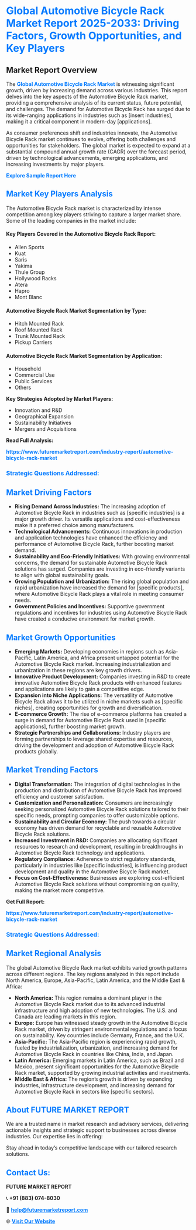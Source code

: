 <h1 style="color: #007BFF;">Global Automotive Bicycle Rack Market Report 2025-2033: Driving Factors, Growth Opportunities, and Key Players</h1>

<section id="overview">
<h2>Market Report Overview</h2>
<p>The <a href="https://www.futuremarketreport.com/industry-report/automotive-bicycle-rack-market" style="color: #007BFF; text-decoration: none;"><strong>Global Automotive Bicycle Rack Market</strong></a> is witnessing significant growth, driven by increasing demand across various industries. This report delves into the key aspects of the Automotive Bicycle Rack market, providing a comprehensive analysis of its current status, future potential, and challenges. The demand for Automotive Bicycle Rack has surged due to its wide-ranging applications in industries such as [insert industries], making it a critical component in modern-day [applications].</p>
<p>As consumer preferences shift and industries innovate, the Automotive Bicycle Rack market continues to evolve, offering both challenges and opportunities for stakeholders. The global market is expected to expand at a substantial compound annual growth rate (CAGR) over the forecast period, driven by technological advancements, emerging applications, and increasing investments by major players.</p>
</section>

<section id="overview">
<p><a href="https://www.futuremarketreport.com/request-sample/reportId=41256" style="color: #007BFF; text-decoration: none;"><strong>Explore Sample Report Here</strong></a></p>
</section>

<section id="key-players">
<h2 style="color: #007BFF;">Market Key Players Analysis</h2>
<p>The Automotive Bicycle Rack market is characterized by intense competition among key players striving to capture a larger market share. Some of the leading companies in the market include:</p>
<h4>Key Players Covered in the Automotive Bicycle Rack Report:</h4>
<ul><li>Allen Sports</li><li>Kuat</li><li>Saris</li><li>Yakima</li><li>Thule Group</li><li>Hollywood Racks</li><li>Atera</li><li>Hapro</li><li>Mont Blanc</li></ul>
<h4>Automotive Bicycle Rack Market Segmentation by Type:</h4>
<ul><li>Hitch Mounted Rack</li><li>Roof Mounted Rack</li><li>Trunk Mounted Rack</li><li>Pickup Carriers</li></ul>

<h4>Automotive Bicycle Rack Market Segmentation by Application:</h4>
<ul><li>Household</li><li>Commercial Use</li><li>Public Services</li><li>Others</li></ul>
<p><strong>Key Strategies Adopted by Market Players:</strong></p>
<ul>
<li>Innovation and R&D</li>
<li>Geographical Expansion</li>
<li>Sustainability Initiatives</li>
<li>Mergers and Acquisitions</li>
</ul>
</section>

<section>
<p><strong>Read Full Analysis: </strong></p><a href="https://www.futuremarketreport.com/industry-report/automotive-bicycle-rack-market" style="color: #007BFF; text-decoration: none;"><strong>https://www.futuremarketreport.com/industry-report/automotive-bicycle-rack-market</strong></a>
<h3 style="color: #007BFF;">Strategic Questions Addressed:</h3>
</section>

<section id="driving-factors">
<h2 style="color: #007BFF;">Market Driving Factors</h2>
<ul>
<li><strong>Rising Demand Across Industries:</strong> The increasing adoption of Automotive Bicycle Rack in industries such as [specific industries] is a major growth driver. Its versatile applications and cost-effectiveness make it a preferred choice among manufacturers.</li>
<li><strong>Technological Advancements:</strong> Continuous innovations in production and application technologies have enhanced the efficiency and performance of Automotive Bicycle Rack, further boosting market demand.</li>
<li><strong>Sustainability and Eco-Friendly Initiatives:</strong> With growing environmental concerns, the demand for sustainable Automotive Bicycle Rack solutions has surged. Companies are investing in eco-friendly variants to align with global sustainability goals.</li>
<li><strong>Growing Population and Urbanization:</strong> The rising global population and rapid urbanization have increased the demand for [specific products], where Automotive Bicycle Rack plays a vital role in meeting consumer needs.</li>
<li><strong>Government Policies and Incentives:</strong> Supportive government regulations and incentives for industries using Automotive Bicycle Rack have created a conducive environment for market growth.</li>
</ul>
</section>

<section id="growth-opportunities">
<h2 style="color: #007BFF;">Market Growth Opportunities</h2>
<ul>
<li><strong>Emerging Markets:</strong> Developing economies in regions such as Asia-Pacific, Latin America, and Africa present untapped potential for the Automotive Bicycle Rack market. Increasing industrialization and urbanization in these regions are key growth drivers.</li>
<li><strong>Innovative Product Development:</strong> Companies investing in R&D to create innovative Automotive Bicycle Rack products with enhanced features and applications are likely to gain a competitive edge.</li>
<li><strong>Expansion into Niche Applications:</strong> The versatility of Automotive Bicycle Rack allows it to be utilized in niche markets such as [specific niches], creating opportunities for growth and diversification.</li>
<li><strong>E-commerce Growth:</strong> The rise of e-commerce platforms has created a surge in demand for Automotive Bicycle Rack used in [specific applications], further boosting market growth.</li>
<li><strong>Strategic Partnerships and Collaborations:</strong> Industry players are forming partnerships to leverage shared expertise and resources, driving the development and adoption of Automotive Bicycle Rack products globally.</li>
</ul>
</section>

<section id="trending-factors">
<h2 style="color: #007BFF;">Market Trending Factors</h2>
<ul>
<li><strong>Digital Transformation:</strong> The integration of digital technologies in the production and distribution of Automotive Bicycle Rack has improved efficiency and customer satisfaction.</li>
<li><strong>Customization and Personalization:</strong> Consumers are increasingly seeking personalized Automotive Bicycle Rack solutions tailored to their specific needs, prompting companies to offer customizable options.</li>
<li><strong>Sustainability and Circular Economy:</strong> The push towards a circular economy has driven demand for recyclable and reusable Automotive Bicycle Rack solutions.</li>
<li><strong>Increased Investment in R&D:</strong> Companies are allocating significant resources to research and development, resulting in breakthroughs in Automotive Bicycle Rack technology and applications.</li>
<li><strong>Regulatory Compliance:</strong> Adherence to strict regulatory standards, particularly in industries like [specific industries], is influencing product development and quality in the Automotive Bicycle Rack market.</li>
<li><strong>Focus on Cost-Effectiveness:</strong> Businesses are exploring cost-efficient Automotive Bicycle Rack solutions without compromising on quality, making the market more competitive.</li>
</ul>
</section>

<section>
<p><strong>Get Full Report: </strong></p><a href="https://www.futuremarketreport.com/industry-report/automotive-bicycle-rack-market" style="color: #007BFF; text-decoration: none;"><strong>https://www.futuremarketreport.com/industry-report/automotive-bicycle-rack-market</strong></a>
<h3 style="color: #007BFF;">Strategic Questions Addressed:</h3>
</section>


<section id="regional-analysis">
<h2 style="color: #007BFF;">Market Regional Analysis</h2>
<p>The global Automotive Bicycle Rack market exhibits varied growth patterns across different regions. The key regions analyzed in this report include North America, Europe, Asia-Pacific, Latin America, and the Middle East & Africa:</p>
<ul>
<li><strong>North America:</strong> This region remains a dominant player in the Automotive Bicycle Rack market due to its advanced industrial infrastructure and high adoption of new technologies. The U.S. and Canada are leading markets in this region.</li>
<li><strong>Europe:</strong> Europe has witnessed steady growth in the Automotive Bicycle Rack market, driven by stringent environmental regulations and a focus on sustainability. Key countries include Germany, France, and the U.K.</li>
<li><strong>Asia-Pacific:</strong> The Asia-Pacific region is experiencing rapid growth, fueled by industrialization, urbanization, and increasing demand for Automotive Bicycle Rack in countries like China, India, and Japan.</li>
<li><strong>Latin America:</strong> Emerging markets in Latin America, such as Brazil and Mexico, present significant opportunities for the Automotive Bicycle Rack market, supported by growing industrial activities and investments.</li>
<li><strong>Middle East & Africa:</strong> The region’s growth is driven by expanding industries, infrastructure development, and increasing demand for Automotive Bicycle Rack in sectors like [specific sectors].</li>
</ul>
</section>

<footer>
<h2 style="color: #007BFF;">About FUTURE MARKET REPORT</h2>
<p>We are a trusted name in market research and advisory services, delivering actionable insights and strategic support to businesses across diverse industries. Our expertise lies in offering:</p>

<p>Stay ahead in today’s competitive landscape with our tailored research solutions.</p>

<h2 style="color: #007BFF;">Contact Us:</h2>
<p><strong>FUTURE MARKET REPORT</strong></p>
<p>📞 <strong>+91 (883) 074-8030</strong></p>
<p>📧 <strong><a href="mailto:help@futuremarketreport.com" style="color: #007BFF;">help@futuremarketreport.com</a></strong></p>
<p>🌐 <strong><a href="https://www.futuremarketreport.com/" style="color: #007BFF;">Visit Our Website</a></strong></p>
</footer>